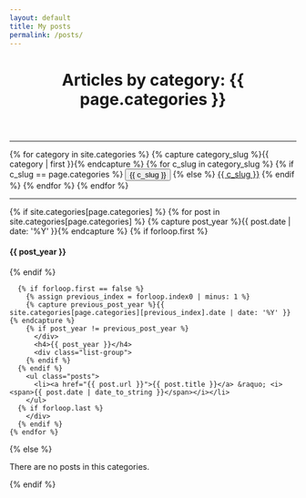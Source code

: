 ```yaml
---
layout: default
title: My posts
permalink: /posts/
---
```


<header class="post-header">
  <h1 class="post-title">Articles by category: {{ page.categories }}</h1>
</header>

<div class="post-content">
  <hr />
  {% for category in site.categories %}
    {% capture category_slug %}{{ category | first }}{% endcapture %}
    {% for c_slug in category_slug %}
      {% if c_slug == page.categories %}
        <button class="btn btn-sm btn-default active">{{ c_slug }}</button>
      {% else %}
        <a href="/category/{{ c_slug }}" class="btn btn-sm btn-default">{{ c_slug }}</a>
      {% endif %}
    {% endfor %}
  {% endfor %}

  <hr />
  {% if site.categories[page.categories] %}
    {% for post in site.categories[page.categories] %}
      {% capture post_year %}{{ post.date | date: '%Y' }}{% endcapture %}
      {% if forloop.first %}
          <h4>{{ post_year }}</h4>
          <div class="list-group">
      {% endif %}

      {% if forloop.first == false %}
        {% assign previous_index = forloop.index0 | minus: 1 %}
        {% capture previous_post_year %}{{ site.categories[page.categories][previous_index].date | date: '%Y' }}{% endcapture %}
        {% if post_year != previous_post_year %}
          </div>
          <h4>{{ post_year }}</h4>
          <div class="list-group">
        {% endif %}
      {% endif %}
        <ul class="posts">
          <li><a href="{{ post.url }}">{{ post.title }}</a> &raquo; <i><span>{{ post.date | date_to_string }}</span></i></li>
        </ul>
      {% if forloop.last %}
        </div>
      {% endif %}
    {% endfor %}
  {% else %}
    <p>There are no posts in this categories.</p>
  {% endif %}
</div>
